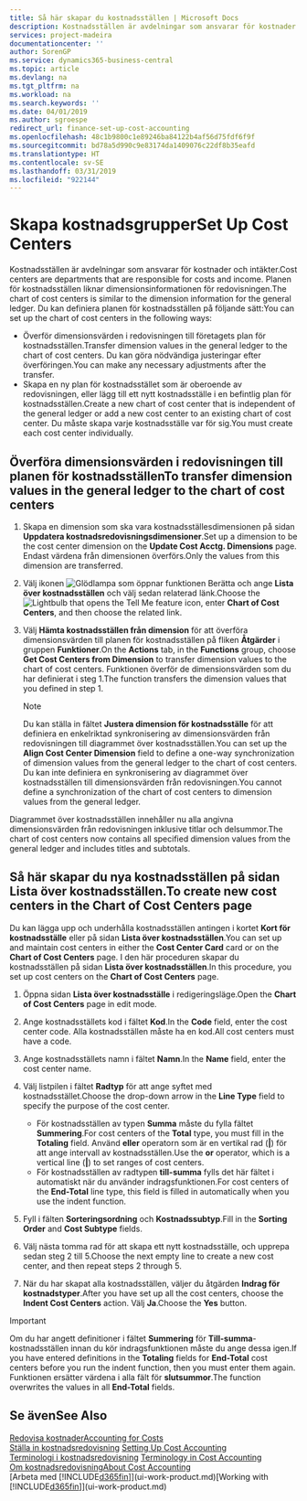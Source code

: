 ```yaml
---
title: Så här skapar du kostnadsställen | Microsoft Docs
description: Kostnadsställen är avdelningar som ansvarar för kostnader och intäkter. Planen för kostnadsställen liknar dimensionsinformationen för redovisningen.
services: project-madeira
documentationcenter: ''
author: SorenGP
ms.service: dynamics365-business-central
ms.topic: article
ms.devlang: na
ms.tgt_pltfrm: na
ms.workload: na
ms.search.keywords: ''
ms.date: 04/01/2019
ms.author: sgroespe
redirect_url: finance-set-up-cost-accounting
ms.openlocfilehash: 48c1b9800c1e89246ba84122b4af56d75fdf6f9f
ms.sourcegitcommit: bd78a5d990c9e83174da1409076c22df8b35eafd
ms.translationtype: HT
ms.contentlocale: sv-SE
ms.lasthandoff: 03/31/2019
ms.locfileid: "922144"
---
```

# <a name="set-up-cost-centers"></a><span data-ttu-id="cda80-104">Skapa kostnadsgrupper</span><span class="sxs-lookup"><span data-stu-id="cda80-104">Set Up Cost Centers</span></span>
<span data-ttu-id="cda80-105">Kostnadsställen är avdelningar som ansvarar för kostnader och intäkter.</span><span class="sxs-lookup"><span data-stu-id="cda80-105">Cost centers are departments that are responsible for costs and income.</span></span> <span data-ttu-id="cda80-106">Planen för kostnadsställen liknar dimensionsinformationen för redovisningen.</span><span class="sxs-lookup"><span data-stu-id="cda80-106">The chart of cost centers is similar to the dimension information for the general ledger.</span></span> <span data-ttu-id="cda80-107">Du kan definiera planen för kostnadsställen på följande sätt:</span><span class="sxs-lookup"><span data-stu-id="cda80-107">You can set up the chart of cost centers in the following ways:</span></span>  

-   <span data-ttu-id="cda80-108">Överför dimensionsvärden i redovisningen till företagets plan för kostnadsställen.</span><span class="sxs-lookup"><span data-stu-id="cda80-108">Transfer dimension values in the general ledger to the chart of cost centers.</span></span> <span data-ttu-id="cda80-109">Du kan göra nödvändiga justeringar efter överföringen.</span><span class="sxs-lookup"><span data-stu-id="cda80-109">You can make any necessary adjustments after the transfer.</span></span>  
-   <span data-ttu-id="cda80-110">Skapa en ny plan för kostnadsstället som är oberoende av redovisningen, eller lägg till ett nytt kostnadsställe i en befintlig plan för kostnadsställen.</span><span class="sxs-lookup"><span data-stu-id="cda80-110">Create a new chart of cost center that is independent of the general ledger or add a new cost center to an existing chart of cost center.</span></span> <span data-ttu-id="cda80-111">Du måste skapa varje kostnadsställe var för sig.</span><span class="sxs-lookup"><span data-stu-id="cda80-111">You must create each cost center individually.</span></span>  

## <a name="to-transfer-dimension-values-in-the-general-ledger-to-the-chart-of-cost-centers"></a><span data-ttu-id="cda80-112">Överföra dimensionsvärden i redovisningen till planen för kostnadsställen</span><span class="sxs-lookup"><span data-stu-id="cda80-112">To transfer dimension values in the general ledger to the chart of cost centers</span></span>  
1.  <span data-ttu-id="cda80-113">Skapa en dimension som ska vara kostnadsställesdimensionen på sidan **Uppdatera kostnadsredovisningsdimensioner**.</span><span class="sxs-lookup"><span data-stu-id="cda80-113">Set up a dimension to be the cost center dimension on the **Update Cost Acctg. Dimensions** page.</span></span> <span data-ttu-id="cda80-114">Endast värdena från dimensionen överförs.</span><span class="sxs-lookup"><span data-stu-id="cda80-114">Only the values from this dimension are transferred.</span></span>  
2.  <span data-ttu-id="cda80-115">Välj ikonen ![Glödlampa som öppnar funktionen Berätta](media/ui-search/search_small.png "Berätta vad du vill göra") och ange **Lista över kostnadsställen** och välj sedan relaterad länk.</span><span class="sxs-lookup"><span data-stu-id="cda80-115">Choose the ![Lightbulb that opens the Tell Me feature](media/ui-search/search_small.png "Tell me what you want to do") icon, enter **Chart of Cost Centers**, and then choose the related link.</span></span>  
3.  <span data-ttu-id="cda80-116">Välj **Hämta kostnadsställen från dimension** för att överföra dimensionsvärden till planen för kostnadsställen på fliken **Åtgärder** i gruppen **Funktioner**.</span><span class="sxs-lookup"><span data-stu-id="cda80-116">On the **Actions** tab, in the **Functions** group, choose **Get Cost Centers from Dimension** to transfer dimension values to the chart of cost centers.</span></span> <span data-ttu-id="cda80-117">Funktionen överför de dimensionsvärden som du har definierat i steg 1.</span><span class="sxs-lookup"><span data-stu-id="cda80-117">The function transfers the dimension values that you defined in step 1.</span></span>  

    > [!NOTE]  
    >  <span data-ttu-id="cda80-118">Du kan ställa in fältet **Justera dimension för kostnadsställe** för att definiera en enkelriktad synkronisering av dimensionsvärden från redovisningen till diagrammet över kostnadsställen.</span><span class="sxs-lookup"><span data-stu-id="cda80-118">You can set up the **Align Cost Center Dimension**  field to define a one-way synchronization of dimension values from the general ledger to the chart of cost centers.</span></span> <span data-ttu-id="cda80-119">Du kan inte definiera en synkronisering av diagrammet över kostnadsställen till dimensionsvärden från redovisningen.</span><span class="sxs-lookup"><span data-stu-id="cda80-119">You cannot define a synchronization of the chart of cost centers to dimension values from the general ledger.</span></span>  

<span data-ttu-id="cda80-120">Diagrammet över kostnadsställen innehåller nu alla angivna dimensionsvärden från redovisningen inklusive titlar och delsummor.</span><span class="sxs-lookup"><span data-stu-id="cda80-120">The chart of cost centers now contains all specified dimension values from the general ledger and includes titles and subtotals.</span></span>  

## <a name="to-create-new-cost-centers-in-the-chart-of-cost-centers-page"></a><span data-ttu-id="cda80-121">Så här skapar du nya kostnadsställen på sidan Lista över kostnadsställen.</span><span class="sxs-lookup"><span data-stu-id="cda80-121">To create new cost centers in the Chart of Cost Centers page</span></span>  
<span data-ttu-id="cda80-122">Du kan lägga upp och underhålla kostnadsställen antingen i kortet **Kort för kostnadsställe** eller på sidan **Lista över kostnadsställen**.</span><span class="sxs-lookup"><span data-stu-id="cda80-122">You can set up and maintain cost centers in either the **Cost Center Card** card or on the **Chart of Cost Centers** page.</span></span> <span data-ttu-id="cda80-123">I den här proceduren skapar du kostnadsställen på sidan **Lista över kostnadsställen**.</span><span class="sxs-lookup"><span data-stu-id="cda80-123">In this procedure, you set up cost centers on the **Chart of Cost Centers** page.</span></span>  

1. <span data-ttu-id="cda80-124">Öppna sidan **Lista över kostnadsställe** i redigeringsläge.</span><span class="sxs-lookup"><span data-stu-id="cda80-124">Open the **Chart of Cost Centers** page in edit mode.</span></span>  
2. <span data-ttu-id="cda80-125">Ange kostnadsställets kod i fältet **Kod**.</span><span class="sxs-lookup"><span data-stu-id="cda80-125">In the **Code** field, enter the cost center code.</span></span> <span data-ttu-id="cda80-126">Alla kostnadsställen måste ha en kod.</span><span class="sxs-lookup"><span data-stu-id="cda80-126">All cost centers must have a code.</span></span>  
3. <span data-ttu-id="cda80-127">Ange kostnadsställets namn i fältet **Namn**.</span><span class="sxs-lookup"><span data-stu-id="cda80-127">In the **Name** field, enter the cost center name.</span></span>  
4. <span data-ttu-id="cda80-128">Välj listpilen i fältet **Radtyp** för att ange syftet med kostnadsstället.</span><span class="sxs-lookup"><span data-stu-id="cda80-128">Choose the drop-down arrow in the **Line Type** field to specify the purpose of the cost center.</span></span>  

    - <span data-ttu-id="cda80-129">För kostnadsställen av typen **Summa** måste du fylla fältet **Summering**.</span><span class="sxs-lookup"><span data-stu-id="cda80-129">For cost centers of the **Total** type, you must fill in the **Totaling** field.</span></span> <span data-ttu-id="cda80-130">Använd **eller** operatorn som är en vertikal rad (**&#124;**) för att ange intervall av kostnadsställen.</span><span class="sxs-lookup"><span data-stu-id="cda80-130">Use the **or** operator, which is a vertical line (**&#124;**) to set ranges of cost centers.</span></span>  
    - <span data-ttu-id="cda80-131">För kostnadsställen av radtypen **till-summa** fylls det här fältet i automatiskt när du använder indragsfunktionen.</span><span class="sxs-lookup"><span data-stu-id="cda80-131">For cost centers of the **End-Total** line type, this field is filled in automatically when you use the indent function.</span></span>  
5.  <span data-ttu-id="cda80-132">Fyll i fälten **Sorteringsordning** och **Kostnadssubtyp**.</span><span class="sxs-lookup"><span data-stu-id="cda80-132">Fill in the **Sorting Order** and **Cost Subtype** fields.</span></span>  
6.  <span data-ttu-id="cda80-133">Välj nästa tomma rad för att skapa ett nytt kostnadsställe, och upprepa sedan steg 2 till 5.</span><span class="sxs-lookup"><span data-stu-id="cda80-133">Choose the next empty line to create a new cost center, and then repeat steps 2 through 5.</span></span>  
7.  <span data-ttu-id="cda80-134">När du har skapat alla kostnadsställen, väljer du åtgärden **Indrag för kostnadstyper**.</span><span class="sxs-lookup"><span data-stu-id="cda80-134">After you have set up all the cost centers, choose the **Indent Cost Centers** action.</span></span> <span data-ttu-id="cda80-135">Välj **Ja**.</span><span class="sxs-lookup"><span data-stu-id="cda80-135">Choose the **Yes** button.</span></span>  

> [!IMPORTANT]  
>  <span data-ttu-id="cda80-136">Om du har angett definitioner i fältet  **Summering** för **Till-summa**-kostnadsställen innan du kör indragsfunktionen måste du ange dessa igen.</span><span class="sxs-lookup"><span data-stu-id="cda80-136">If you have entered definitions in the **Totaling** fields for **End-Total** cost centers before you run the indent function, then you must enter them again.</span></span> <span data-ttu-id="cda80-137">Funktionen ersätter värdena i alla fält för **slutsummor**.</span><span class="sxs-lookup"><span data-stu-id="cda80-137">The function overwrites the values in all **End-Total** fields.</span></span>  

## <a name="see-also"></a><span data-ttu-id="cda80-138">Se även</span><span class="sxs-lookup"><span data-stu-id="cda80-138">See Also</span></span>  
[<span data-ttu-id="cda80-139">Redovisa kostnader</span><span class="sxs-lookup"><span data-stu-id="cda80-139">Accounting for Costs</span></span>](finance-manage-cost-accounting.md)  
<span data-ttu-id="cda80-140">[Ställa in kostnadsredovisning](finance-set-up-cost-accounting.md) </span><span class="sxs-lookup"><span data-stu-id="cda80-140">[Setting Up Cost Accounting](finance-set-up-cost-accounting.md) </span></span>  
<span data-ttu-id="cda80-141">[Terminologi i kostnadsredovisning](finance-terminology-in-cost-accounting.md) </span><span class="sxs-lookup"><span data-stu-id="cda80-141">[Terminology in Cost Accounting](finance-terminology-in-cost-accounting.md) </span></span>  
[<span data-ttu-id="cda80-142">Om kostnadsredovisning</span><span class="sxs-lookup"><span data-stu-id="cda80-142">About Cost Accounting</span></span>](finance-about-cost-accounting.md)  
<span data-ttu-id="cda80-143">[Arbeta med [!INCLUDE[d365fin](includes/d365fin_md.md)]](ui-work-product.md)</span><span class="sxs-lookup"><span data-stu-id="cda80-143">[Working with [!INCLUDE[d365fin](includes/d365fin_md.md)]](ui-work-product.md)</span></span>
